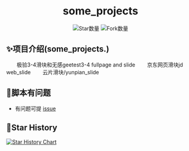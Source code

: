 <div align="center"> 
<h1 align="center">
some_projects
</h1>

![](https://img.shields.io/github/stars/sijiyo/projects?style=social "Star数量")
![](https://img.shields.io/github/forks/sijiyo/projects?style=social "Fork数量")
<br>
</div>

## ✨项目介绍(some_projects.)

&emsp;&emsp;极验3-4滑块和无感geetest3-4 fullpage and slide
&emsp;&emsp;京东网页滑块jd web_slide
&emsp;&emsp;云片滑块/yunpian_slide

## 🙋‍脚本有问题
* 有问题可提 [issue](https://github.com/sijiyo/projects/issues)

## 🌟Star History

[![Star History Chart](https://api.star-history.com/svg?repos=sijiyo/projects&type=Date)](https://star-history.com/#sijiyo/projects&Date)
